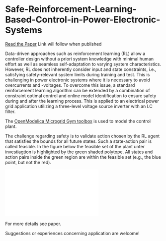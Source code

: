 # Safe-Reinforcement-Learning-Based-Control-in-Power-Electronic-Systems
[Read the Paper]() Link will follow when published

Data-driven approaches such as reinforcement learning (RL) allow a controller design without a priori system knowledge with minimal human effort as well as seamless self-adaptation to varying system characteristics.
However, RL does not inherently consider input and state constraints, i.e., satisfying safety-relevant system limits during training and test.
This is challenging in power electronic systems where it is necessary to avoid overcurrents and -voltages. 
To overcome this issue, a standard reinforcement learning algorithm can be extended by a combination of constraint optimal control and online model identification to ensure safety during and after the learning process.
This is applied to an electrical power grid application utilizing a three-level voltage source inverter with an LC filter.

The [OpenModelica Microgrid Gym toolbox](https://github.com/upb-lea/openmodelica-microgrid-gym) 
is used to model the control plant.

The challenge regarding safety is to validate action chosen by the RL agent that satisfies the bounds for all future states. 
Such a state-action pair is called feasible.
In the figure below the feasible set of the plant unter investiagtion is highlighted by the green shaded polytope.
All states and action pairs inside the green region are within the feasible set (e.g., the blue point, but not the red).


![](docs/img/Feasible_set_smallv.pdf)

For more details see paper.

Suggestions or experiences concerning application are welcome!
